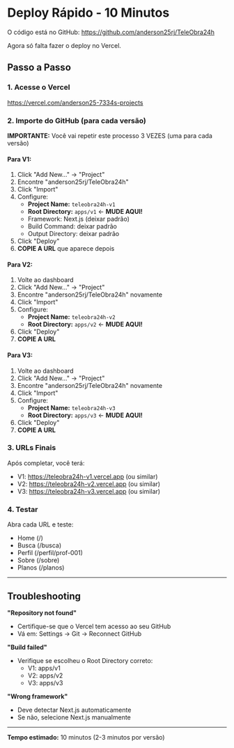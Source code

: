 # Deploy Rápido - 10 Minutos

O código está no GitHub: https://github.com/anderson25rj/TeleObra24h

Agora só falta fazer o deploy no Vercel.

## Passo a Passo

### 1. Acesse o Vercel
https://vercel.com/anderson25-7334s-projects

### 2. Importe do GitHub (para cada versão)

**IMPORTANTE:** Você vai repetir este processo 3 VEZES (uma para cada versão)

#### Para V1:
1. Click "Add New..." → "Project"
2. Encontre "anderson25rj/TeleObra24h"
3. Click "Import"
4. Configure:
   - **Project Name:** `teleobra24h-v1`
   - **Root Directory:** `apps/v1` ← **MUDE AQUI!**
   - Framework: Next.js (deixar padrão)
   - Build Command: deixar padrão
   - Output Directory: deixar padrão
5. Click "Deploy"
6. **COPIE A URL** que aparece depois

#### Para V2:
1. Volte ao dashboard
2. Click "Add New..." → "Project"
3. Encontre "anderson25rj/TeleObra24h" novamente
4. Click "Import"
5. Configure:
   - **Project Name:** `teleobra24h-v2`
   - **Root Directory:** `apps/v2` ← **MUDE AQUI!**
6. Click "Deploy"
7. **COPIE A URL**

#### Para V3:
1. Volte ao dashboard
2. Click "Add New..." → "Project"
3. Encontre "anderson25rj/TeleObra24h" novamente
4. Click "Import"
5. Configure:
   - **Project Name:** `teleobra24h-v3`
   - **Root Directory:** `apps/v3` ← **MUDE AQUI!**
6. Click "Deploy"
7. **COPIE A URL**

### 3. URLs Finais

Após completar, você terá:
- V1: https://teleobra24h-v1.vercel.app (ou similar)
- V2: https://teleobra24h-v2.vercel.app (ou similar)
- V3: https://teleobra24h-v3.vercel.app (ou similar)

### 4. Testar

Abra cada URL e teste:
- Home (/)
- Busca (/busca)
- Perfil (/perfil/prof-001)
- Sobre (/sobre)
- Planos (/planos)

---

## Troubleshooting

**"Repository not found"**
- Certifique-se que o Vercel tem acesso ao seu GitHub
- Vá em: Settings → Git → Reconnect GitHub

**"Build failed"**
- Verifique se escolheu o Root Directory correto:
  - V1: apps/v1
  - V2: apps/v2
  - V3: apps/v3

**"Wrong framework"**
- Deve detectar Next.js automaticamente
- Se não, selecione Next.js manualmente

---

**Tempo estimado:** 10 minutos (2-3 minutos por versão)
